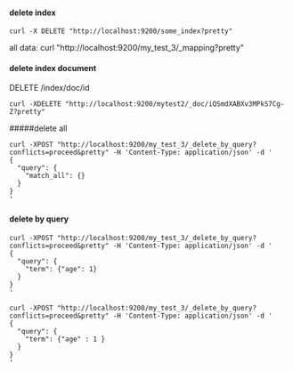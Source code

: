 
#### delete index
```
curl -X DELETE "http://localhost:9200/some_index?pretty"
```

all data:
curl "http://localhost:9200/my_test_3/_mapping?pretty"


#### delete index document
DELETE /index/doc/id
```
curl -XDELETE "http://localhost:9200/mytest2/_doc/iQSmdXABXv3MPkS7Cg-Z?pretty"

```

#####delete all
```
curl -XPOST "http://localhost:9200/my_test_3/_delete_by_query?conflicts=proceed&pretty" -H 'Content-Type: application/json' -d '
{
  "query": {
    "match_all": {}
  }
}
'
```

#### delete by query
```
curl -XPOST "http://localhost:9200/my_test_3/_delete_by_query?conflicts=proceed&pretty" -H 'Content-Type: application/json' -d '
{
  "query": {
    "term": {"age": 1}
  }
}
'
```

```
curl -XPOST "http://localhost:9200/my_test_3/_delete_by_query?conflicts=proceed&pretty" -H 'Content-Type: application/json' -d '
{
  "query": {
    "term": {"age" : 1 }
  }
}
'
```


